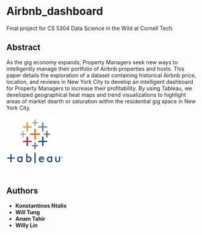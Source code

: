 # Airbnb_dashboard

Final project for CS 5304 Data Science in the Wild at Cornell Tech.

## Abstract

As the gig economy expands, Property Managers seek new ways to intelligently manage
their portfolio of Airbnb properties and hosts. This paper details the exploration of a dataset
containing historical Airbnb price, location, and reviews in New York City to develop an
intelligent dashboard for Property Managers to increase their profitability. By using
Tableau, we developed geographical heat maps and trend visualizations to highlight areas
of market dearth or saturation within the residential gig space in New York City.

<img src="tableau-logo.jpg" alt="Logo" width="150px" hight="150px">

## Authors

* **Konstantinos Ntalis**
* **Will Tung**
* **Anam Tahir**
* **Willy Lin**
